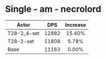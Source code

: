 # Single - am - necrolord
| Actor | DPS | Increase |
|---|:---:|:---:|
|T28-2_4-set|12882|15.40%|
|T28-2-set|11808|5.78%|
|Base|11163|0.00%|
